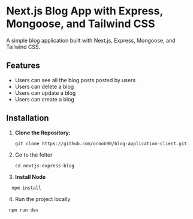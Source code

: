 # Next.js Blog App with Express, Mongoose, and Tailwind CSS

A simple blog application built with Next.js, Express, Mongoose, and Tailwind CSS.

## Features

- Users can see all the blog posts posted by users
- Users can delete a blog
- Users can update a blog
- Users can create a blog


## Installation

1. **Clone the Repository:**
   ```
   git clone https://github.com/ornob90/blog-application-client.git
   ```

2. Go to the folter

   ```
   cd nextjs-express-blog
   ```
    
3. **Install Node**

 ```
   npm install
 ```

4. Run the project locally

 ```
  npm run dev
 ```
